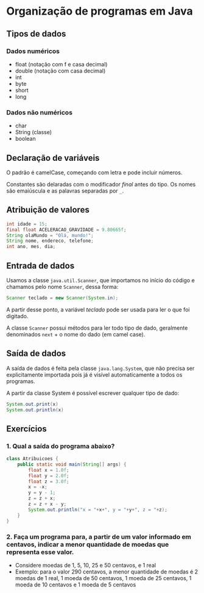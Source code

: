 # Organização de programas em Java

## Tipos de dados

### Dados numéricos

- float (notação com f e casa decimal)
- double (notação com casa decimal)
- int
- byte
- short
- long

### Dados não numéricos

- char
- String (classe)
- boolean

## Declaração de variáveis

O padrão é camelCase, começando com letra e pode incluir números.

Constantes são delaradas com o modificador _final_ antes do tipo. Os nomes são emaiúscula e as palavras separadas por `_`.

## Atribuição de valores

```java
int idade = 15;
final float ACELERACAO_GRAVIDADE = 9.80665f;
String olaMundo = "Olá, mundo!";
String nome, endereco, telefone;
int ano, mes, dia;
```

## Entrada de dados

Usamos a classe `java.util.Scanner`, que importamos no início do código e chamamos pelo nome `Scanner`, dessa forma:

```java
Scanner teclado = new Scanner(System.in);
```

A partir desse ponto, a variável _teclado_ pode ser usada para ler o que foi digitado.

A classe `Scanner` possui métodos para ler todo tipo de dado, geralmente denominados `next` + o nome do dado (em camel case).

## Saída de dados

A saída de dados é feita pela classe `java.lang.System`, que não precisa ser explicitamente importada pois já é visível automaticamente a todos os programas.

A partir da classe System é possível escrever qualquer tipo de dado:

```java
System.out.print(x)
System.out.println(x)
```

## Exercícios

### 1. Qual a saída do programa abaixo?

```java
class Atribuicoes {
	public static void main(String[] args) {
		float x = 1.0f;
		float y = 2.0f;
		float z = 3.0f;
		x = -x;
		y = y - 1;
		z = z + x;
		z = z + x - y;
		System.out.println("x = "+x+", y = "+y+", z = "+z);
	}
}
```

### 2. Faça um programa para, a partir de um valor informado em centavos, indicar a menor quantidade de moedas que representa esse valor.

- Considere moedas de 1, 5, 10, 25 e 50 centavos, e 1 real
- Exemplo: para o valor 290 centavos, a menor quantidade de moedas é 2 moedas de 1 real, 1 moeda de 50 centavos, 1 moeda de 25 centavos, 1 moeda de 10 centavos e 1 moeda de 5 centavos
